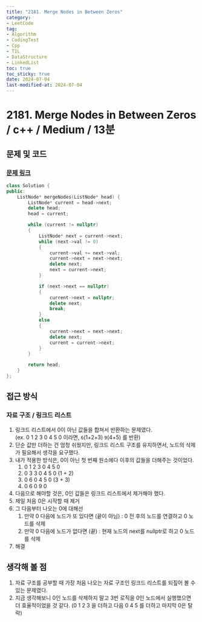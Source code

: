 ```yaml
---
title: "2181. Merge Nodes in Between Zeros"
category:
- LeetCode
tag:
- Algorithm
- CodingTest
- Cpp
- TIL
- DataStructure
- LinkedList
toc: true
toc_sticky: true
date: 2024-07-04
last-modified-at: 2024-07-04
---
```

# 2181. Merge Nodes in Between Zeros / c++ / Medium / 13분

## 문제 및 코드
###  [문제 링크](https://leetcode.com/problems/merge-nodes-in-between-zeros/description/?envType=daily-question&envId=2024-07-04)
```c++
class Solution {
public:
    ListNode* mergeNodes(ListNode* head) {
        ListNode* current = head->next;
        delete head;
        head = current;

        while (current != nullptr)
        {
            ListNode* next = current->next;
            while (next->val != 0)
            {
                current->val += next->val;
                current->next = next->next;
                delete next;
                next = current->next;
            }

            if (next->next == nullptr)
            {
                current->next = nullptr;
                delete next;
                break;
            }
            else
            {
                current->next = next->next;
                delete next;
                current = current->next;
            }
        }

        return head;
    }
};
```

## 접근 방식
### 자료 구조 / 링크드 리스트
1. 링크드 리스트에서 0이 아닌 값들을 합쳐서 반환하는 문제였다.   
   (ex. 0 1 2 3 0 4 5 0 이라면, `6`(1+2+3) `9`(4+5) 를 반환)
2. 단순 값만 더하는 건 엄청 쉬웠지만, 링크드 리스트 구조를 유지하면서, 노드의 삭제가 필요해서 생각을 요구했다.
3. 내가 적용한 방식은, 0이 아닌 첫 번째 원소에다 이후의 값들을 더해주는 것이었다.   
    1. 0 1 2 3 0 4 5 0
    2. 0 3 3 0 4 5 0 (1 + 2)
    3. 0 6 0 4 5 0 (3 + 3)
    4. 0 6 0 9 0
4. 다음으로 해야할 것은, 0인 값들은 링크드 리스트에서 제거해야 했다.
5. 제일 처음 0은 시작할 때 제거
6. 그 다음부터 나오는 0에 대해선
    1. 만약 0 다음에 노드가 또 있다면 (끝이 아님) : 0 전 후의 노드를 연결하고 0 노드를 삭제
    2. 만약 0 다음에 노드가 없다면 (끝) : 현재 노드의 next를 nullptr로 하고 0 노드를 삭제
7. 해결

## 생각해 볼 점
1. 자료 구조를 공부할 때 가장 처음 나오는 자료 구조인 링크드 리스트를 되짚어 볼 수 있는 문제였다.
2. 지금 생각해보니 0인 노드를 삭제하지 말고 3번 로직을 0인 노드에서 실행했으면 더 효율적이었을 것 같다. (0 1 2 3 을 더하고 다음 0 4 5 를 더하고 마지막 0은 탈락)